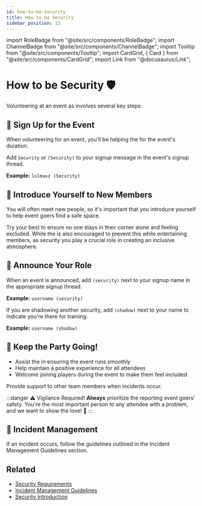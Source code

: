 ```yaml
---
id: how-to-be-security
title: How to be Security
sidebar_position: 13
---
```


import RoleBadge from "@site/src/components/RoleBadge";
import ChannelBadge from "@site/src/components/ChannelBadge";
import Tooltip from "@site/src/components/Tooltip";
import CardGrid, { Card } from "@site/src/components/CardGrid";
import Link from "@docusaurus/Link";

# How to be Security 🛡️

Volunteering at an event as <RoleBadge role="Event Security" color="#3fa7ff" /> involves several key steps:

## 📝 Sign Up for the Event

When volunteering for an event, you'll be helping the <RoleBadge role="Event Host" color="#f75edb" /> for the event's duration.

<Card title="Signup Format" status="info">
  <p>Add <code>Security</code> or <code>(Security)</code> to your signup message in the event's signup thread.</p>
  <p><strong>Example:</strong> <code>lolmaxz (Security)</code></p>
</Card>

## 👋 Introduce Yourself to New Members

<Card title="First Impressions Matter" status="success">
  <p>You will often meet new people, so it's important that you introduce yourself to help event goers find a <Tooltip tip="A welcoming environment where attendees feel comfortable and safe" bubbleColor="#d255ec" labelColor="#e68027">safe space</Tooltip>.</p>
  <p>Try your best to ensure no one stays in their corner alone and feeling excluded. While the <RoleBadge role="Event Host" color="#f75edb" /> is also encouraged to prevent this while entertaining members, as security you play a crucial role in creating an inclusive atmosphere.</p>
</Card>

## 📢 Announce Your Role

<CardGrid columns={2}>
  <Card title="Regular Security" icon="🛡️">
    <p>When an event is announced, add <code>(security)</code> next to your signup name in the appropriate signup thread.</p>
    <p><strong>Example:</strong> <code>username (security)</code></p>
  </Card>
  
  <Card title="Shadowing/Training" icon="👁️">
    <p>If you are shadowing another security, add <code>(shadow)</code> next to your name to indicate you're there for training.</p>
    <p><strong>Example:</strong> <code>username (shadow)</code></p>
  </Card>
</CardGrid>

## 🎉 Keep the Party Going!

<CardGrid columns={2}>
  <Card title="Support the Host" icon="🤝">
    <ul>
      <li>Assist the <RoleBadge role="Event Host" color="#f75edb" /> in ensuring the event runs smoothly</li>
      <li>Help maintain a positive experience for all attendees</li>
      <li>Welcome joining players during the event to make them feel included</li>
    </ul>
  </Card>
  
  <Card title="Team Support" icon="👥">
    <p>Provide support to other <RoleBadge role="Event Security" color="#3fa7ff" /> team members when incidents occur.</p>
  </Card>
</CardGrid>

<div style={{ marginTop: "1.5rem" }} />

:::danger ⚠️ Vigilance Required!
**Always** prioritize the reporting event goers' safety. You're the most important person to any attendee with a problem, and we want to show the love! 💜
:::

<div style={{ marginTop: "1.5rem" }} />

## 🚨 Incident Management

<Card title="Handling Incidents" status="warning">
  <p>If an incident occurs, follow the guidelines outlined in the <Link to="../Security/incident-management-guidelines">Incident Management Guidelines</Link> section.</p>
</Card>

## Related

- [Security Requirements](./security-requirements)
- [Incident Management Guidelines](./incident-management-guidelines)
- [Security Introduction](./introduction)